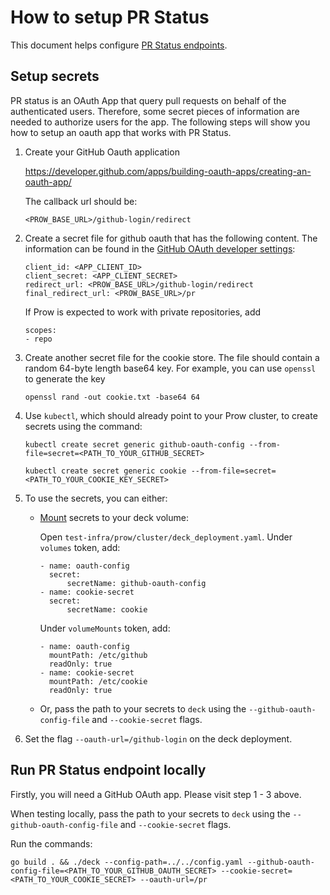 # How to setup PR Status 
This document helps configure [PR Status endpoints](https://prow.k8s.io/pr). 

## Setup secrets
PR status is an OAuth App that query pull requests on behalf of the authenticated users.
Therefore, some secret pieces of information are needed to authorize users for the app. The following
steps will show you how to setup an oauth app that works with PR Status.
1. Create your GitHub Oauth application 

    https://developer.github.com/apps/building-oauth-apps/creating-an-oauth-app/
    
    The callback url should be:
    
    `<PROW_BASE_URL>/github-login/redirect`
2. Create a secret file for github oauth that has the following content. The information can be found in the [GitHub OAuth developer settings](https://github.com/settings/developers):
    
    ```
    client_id: <APP_CLIENT_ID>
    client_secret: <APP_CLIENT_SECRET>
    redirect_url: <PROW_BASE_URL>/github-login/redirect
    final_redirect_url: <PROW_BASE_URL>/pr
    ```
    
    If Prow is expected to work with private repositories, add
    ```
    scopes:
    - repo
    ```
    
3. Create another secret file for the cookie store. The file should contain a random 64-byte length base64 key. For example, you can use `openssl` to generate the key
    
    ```
    openssl rand -out cookie.txt -base64 64
    ```
4. Use `kubectl`, which should already point to your Prow cluster, to create secrets using the command:
    
    `kubectl create secret generic github-oauth-config --from-file=secret=<PATH_TO_YOUR_GITHUB_SECRET>`

    `kubectl create secret generic cookie --from-file=secret=<PATH_TO_YOUR_COOKIE_KEY_SECRET>`
5. To use the secrets, you can either:

    * [Mount](https://kubernetes.io/docs/concepts/configuration/secret/#using-secrets) secrets to your deck volume:

        Open `test-infra/prow/cluster/deck_deployment.yaml`.
        Under `volumes` token, add:
        ```
        - name: oauth-config
          secret:
              secretName: github-oauth-config
        - name: cookie-secret
          secret:
              secretName: cookie
        ```
        Under `volumeMounts` token, add:
        ```
        - name: oauth-config
          mountPath: /etc/github
          readOnly: true
        - name: cookie-secret
          mountPath: /etc/cookie
          readOnly: true
        ```
    * Or, pass the path to your secrets to `deck` using the `--github-oauth-config-file`  and `--cookie-secret` flags.

6. Set the flag `--oauth-url=/github-login` on the deck deployment.

## Run PR Status endpoint locally
Firstly, you will need a GitHub OAuth app. Please visit step 1 - 3 above. 

When testing locally, pass the path to your secrets to `deck` using the `--github-oauth-config-file`  and `--cookie-secret` flags.

Run the commands:

`go build . && ./deck --config-path=../../config.yaml --github-oauth-config-file=<PATH_TO_YOUR_GITHUB_OAUTH_SECRET> --cookie-secret=<PATH_TO_YOUR_COOKIE_SECRET> --oauth-url=/pr`
